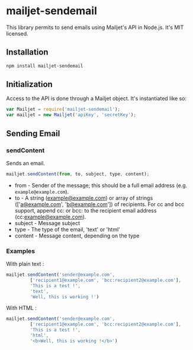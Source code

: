 # mailjet-sendemail
This library permits to send emails using Mailjet's API in Node.js. It's MIT licensed.

## Installation
```bash
npm install mailjet-sendemail
```

## Initialization

Access to the API is done through a Mailjet object. It's instantiated like so:

```javascript
var Mailjet = require('mailjet-sendemail');
var mailjet = new Mailjet('apiKey', 'secretKey');
```

## Sending Email

### sendContent

Sends an email.

```javascript
mailjet.sendContent(from, to, subject, type, content);
```

* from - Sender of the message; this should be a full email address (e.g. ```example@example.com```).
* to - A string (example@example.com) or array of strings (['a@example.com', 'b@example.com']) of recipients. For cc and bcc support, append cc: or bcc: to the recipient email address (cc:example@example.com).
* subject - Message subject
* type - The type of the email, 'text' or 'html'
* content - Message content, depending on the type

### Examples

With plain text :

```javascript
mailjet.sendContent('sender@example.com',
         ['recipient1@example.com', 'bcc:recipient2@example.com'],
         'This is a test !',
         'text',
         'Well, this is working !')
```

With HTML :

```javascript
mailjet.sendContent('sender@example.com',
         ['recipient1@example.com', 'bcc:recipient2@example.com'],
         'This is a test !',
         'html',
         '<b>Well, this is working !</b>')
```
